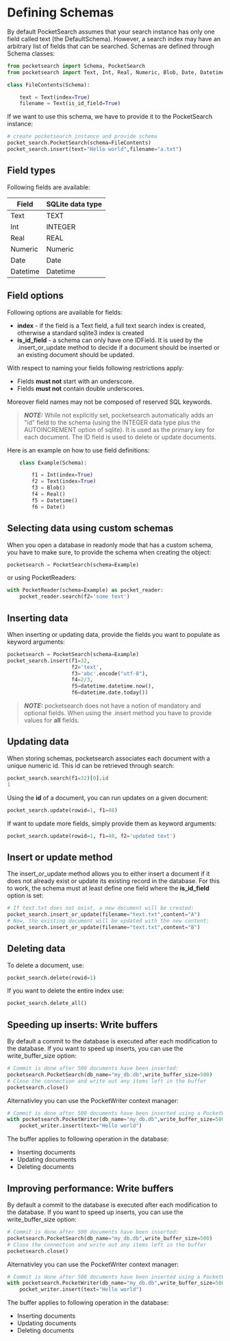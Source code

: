 # Defining Schemas

By default PocketSearch assumes that your search instance has only one field called text (the DefaultSchema).
However, a search index may have an arbitrary list of fields that can be searched. Schemas 
are defined through Schema classes:

```Python
from pocketsearch import Schema, PocketSearch
from pocketsearch import Text, Int, Real, Numeric, Blob, Date, Datetime

class FileContents(Schema):

    text = Text(index=True)
    filename = Text(is_id_field=True)
```

If we want to use this schema, we have to provide it to the PocketSearch instance:

```Python
# create pocketsearch instance and provide schema 
pocket_search.PocketSearch(schema=FileContents)
pocket_search.insert(text="Hello world",filename="a.txt")
```

## Field types

Following fields are available:

| Field        | SQLite data type | 
|--------------|-----------|
| Text         | TEXT   |
| Int          | INTEGER  |
| Real         | REAL  |
| Numeric      | Numeric  |
| Date         | Date  |
| Datetime     | Datetime  |

## Field options

Following options are available for fields:

* **index** - if the field is a Text field, a full text search index is created, otherwise a standard sqlite3 index is created
* **is_id_field** - a schema can only have one IDField. It is used by the .insert_or_update method to decide if a document should be inserted or an existing document should be updated.

With respect to naming your fields following restrictions apply:

* Fields **must not** start with an underscore.
* Fields **must not** contain double underscores.

Moreover field names may not be composed of reserved SQL keywords.

> **_NOTE:_**  While not explicitly set, pocketsearch automatically adds an "id" field to the schema (using the INTEGER data type plus the AUTOINCREMENT option of sqlite). It is used as the primary key for each document. The ID field is used to delete or 
update documents.

Here is an example on how to use field definitions:

```Python
    class Example(Schema):

        f1 = Int(index=True) 
        f2 = Text(index=True)
        f3 = Blob()
        f4 = Real()
        f5 = Datetime()
        f6 = Date()
```

## Selecting data using custom schemas

When you open a database in readonly mode that has a custom schema, you have to 
make sure, to provide the schema when creating the object:

```Python
pocketsearch = PocketSearch(schema=Example)
```

or using PocketReaders:

```Python
with PocketReader(schema=Example) as pocket_reader:
    pocket_reader.search(f2='some text')
```

## Inserting data

When inserting or updating data, provide the fields you want to populate as 
keyword arguments: 

```Python
pocketsearch = PocketSearch(schema=Example)
pocket_search.insert(f1=32,
                     f2='text',
                     f3='abc'.encode("utf-8"),
                     f4=2/3,
                     f5=datetime.datetime.now(),
                     f6=datetime.date.today())
```

> **_NOTE:_**  pocketsearch does not have a notion of mandatory and optional fields.
When using the .insert method you have to provide values for **all** fields.

## Updating data

When storing schemas, pocketsearch associates each document with a unique numeric 
id. This id can be retrieved through search:

```Python
pocket_search.search(f1=32)[0].id
1
```

Using the **id** of a document, you can run updates on a given document:

```Python
pocket_search.update(rowid=1, f1=48)
```

If want to update more fields, simply provide them as keyword arguments:

```Python
pocket_search.update(rowid=1, f1=48, f2='updated text')
```

## Insert or update method

The insert_or_update method allows you to either insert a document if it does 
not already exist or update its existing record in the database. For this to work,
the schema must at least define one field where the **is_id_field** option is set:

```Python
# If text.txt does not exist, a new document will be created:
pocket_search.insert_or_update(filename="text.txt",content="A")
# Now, the existing document will be updated with the new content:
pocket_search.insert_or_update(filename="text.txt",content="B")
```

## Deleting data

To delete a document, use:

```Python
pocket_search.delete(rowid=1)
```

If you want to delete the entire index use:

```Python
pocket_search.delete_all()
```

## Speeding up inserts: Write buffers

By default a commit to the database is executed after each modification to the database. 
If you want to speed up inserts, you can use the write_buffer_size option:

```Python
# Commit is done after 500 documents have been inserted:
pocketsearch.PocketSearch(db_name="my_db.db",write_buffer_size=500)
# Close the connection and write out any items left in the buffer
pocketsearch.close()
```

Alternativley you can use the PocketWriter context manager:

```Python
# Commit is done after 500 documents have been inserted using a PocketWriter
with pocketsearch.PocketWriter(db_name="my_db.db",write_buffer_size=500) as pocket_writer:
    pocket_writer.insert(text="Hello world")
```

The buffer applies to following operation in the database:

* Inserting documents
* Updating documents
* Deleting documents

## Improving performance: Write buffers

By default a commit to the database is executed after each modification to the database. 
If you want to speed up inserts, you can use the write_buffer_size option:

```Python
# Commit is done after 500 documents have been inserted:
pocketsearch.PocketSearch(db_name="my_db.db",write_buffer_size=500)
# Close the connection and write out any items left in the buffer
pocketsearch.close()
```

Alternativley you can use the PocketWriter context manager:

```Python
# Commit is done after 500 documents have been inserted using a PocketWriter
with pocketsearch.PocketWriter(db_name="my_db.db",write_buffer_size=500) as pocket_writer:
    pocket_writer.insert(text="Hello world")
```

The buffer applies to following operation in the database:

* Inserting documents
* Updating documents
* Deleting documents
